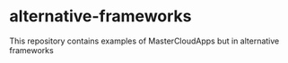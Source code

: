 # alternative-frameworks
This repository contains examples of MasterCloudApps but in alternative frameworks
